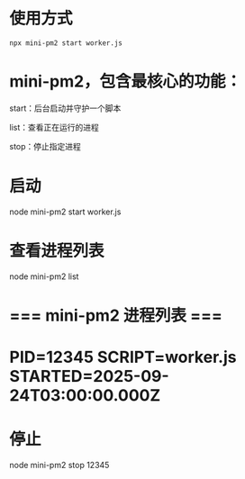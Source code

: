 # 使用方式

```shell
npx mini-pm2 start worker.js
```

# mini-pm2，包含最核心的功能：

start：后台启动并守护一个脚本

list：查看正在运行的进程

stop：停止指定进程

# 启动
node mini-pm2 start worker.js

# 查看进程列表
node mini-pm2 list
# === mini-pm2 进程列表 ===
# PID=12345  SCRIPT=worker.js  STARTED=2025-09-24T03:00:00.000Z

# 停止
node mini-pm2 stop 12345

